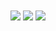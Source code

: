 <center>
<img align="center" src="https://github-readme-stats.vercel.app/api?username=BrknYY&include_all_commits=true&count_private=true&show_icons=true&line_height=20&title_color=7A7ADB&icon_color=2234AE&text_color=D3D3D3&bg_color=0,000000,130F40">
<img align="center" src = "https://github-readme-stats.vercel.app/api/top-langs/?username=BrknYY&layout=compact&theme=tokyonight">
<img align="center" src = "https://lanyard.cnrad.dev/api/953297817688997898">
 </center>
